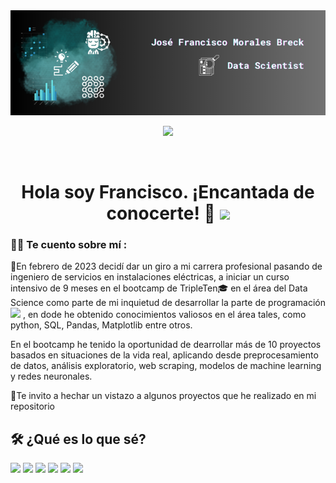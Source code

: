 <div id="header" align="center">
  <img decoding="async" src="https://github.com/jFcomb/jfcomb/blob/main/Data%20Scientist.png" width="800"/>
  
  [![](https://img.shields.io/badge/LinkedIn-0077B5?style=for-the-badge&logo=linkedin&logoColor=white)](https://www.linkedin.com/in/jfcomb/)

  <div id="badges" align="center">
    <img decoding="async" src="https://visitor-badge-reloaded.herokuapp.com/badge?page_id=jfcomb.jfcomb1&color=00cf00" alt=""/>

  <h1>
    Hola soy Francisco. ¡Encantada de conocerte! 👋
    <img decoding="async" src="https://media.giphy.com/media/hvRJCLFzcasrR4ia7z/giphy.gif"  width="30px"/>
  </h1>

  <div id="header" align="left">


### :man_technologist: Te cuento sobre mí :
💪En febrero de 2023 decidí dar un giro a mi carrera profesional pasando de ingeniero de servicios en instalaciones eléctricas, a iniciar un curso intensivo de 9 meses en el bootcamp de TripleTen🎓 en el área del Data Science como parte de mi inquietud de desarrollar la parte de programación <img decoding="async" src="https://media.giphy.com/media/WUlplcMpOCEmTGBtBW/giphy.gif" width="30">
, en dode he obtenido conocimientos valiosos en el área tales, como python, SQL, Pandas, Matplotlib entre otros.

En el bootcamp he tenido la oportunidad de dearrollar más de 10 proyectos basados en situaciones de la vida real, aplicando desde preprocesamiento de datos, análisis exploratorio, web scraping, modelos de machine learning y redes neuronales. 

:eyes:Te invito a hechar un vistazo a algunos proyectos que he realizado en mi repositorio



## :hammer_and_wrench: ¿Qué es lo que sé?
<img src="https://img.shields.io/badge/Python-FFD43B?style=for-the-badge&logo=python&logoColor=blue" /> <img src="https://img.shields.io/badge/Numpy-777BB4?style=for-the-badge&logo=numpy&logoColor=white" /> <img src= "https://img.shields.io/badge/Pandas-2C2D72?style=for-the-badge&logo=pandas&logoColor=white"/> <img src ="https://img.shields.io/badge/scikit_learn-F7931E?style=for-the-badge&logo=scikit-learn&logoColor=white" />
<img src = "https://img.shields.io/badge/Jupyter-F37626.svg?&style=for-the-badge&logo=Jupyter&logoColor=white">
<img src = "https://img.shields.io/badge/Colab-F9AB00?style=for-the-badge&logo=googlecolab&color=525252">
